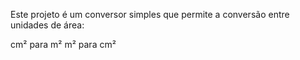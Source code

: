 Este projeto é um conversor simples que permite a conversão entre unidades de área:

cm² para m²
m² para cm²
